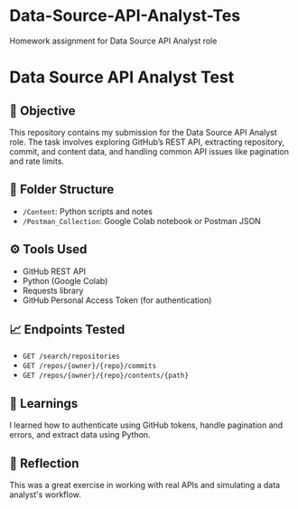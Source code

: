 # Data-Source-API-Analyst-Tes
Homework assignment for Data Source API Analyst role
# Data Source API Analyst Test

## 📌 Objective
This repository contains my submission for the Data Source API Analyst role. The task involves exploring GitHub’s REST API, extracting repository, commit, and content data, and handling common API issues like pagination and rate limits.

## 📁 Folder Structure
- `/Content`: Python scripts and notes
- `/Postman_Collection`: Google Colab notebook or Postman JSON

## ⚙️ Tools Used
- GitHub REST API
- Python (Google Colab)
- Requests library
- GitHub Personal Access Token (for authentication)

## 📈 Endpoints Tested
- `GET /search/repositories`
- `GET /repos/{owner}/{repo}/commits`
- `GET /repos/{owner}/{repo}/contents/{path}`

## 🧠 Learnings
I learned how to authenticate using GitHub tokens, handle pagination and errors, and extract data using Python.

## 🙋 Reflection
This was a great exercise in working with real APIs and simulating a data analyst's workflow.
